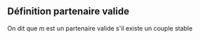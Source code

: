 ## Définition partenaire valide
On dit que $m$ est un partenaire valide s'il existe un couple stable 